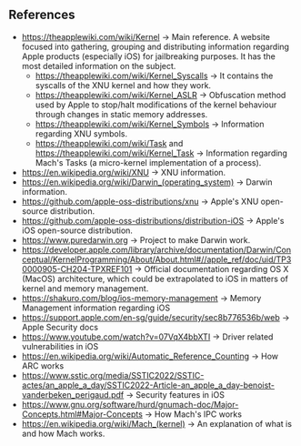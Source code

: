 ## References
- https://theapplewiki.com/wiki/Kernel -> Main reference. A website focused into gathering, grouping and distributing information regarding Apple products (especially iOS) for jailbreaking purposes. It has the most detailed information on the subject.
  - https://theapplewiki.com/wiki/Kernel_Syscalls -> It contains the syscalls of the XNU kernel and how they work.
  - https://theapplewiki.com/wiki/Kernel_ASLR -> Obfuscation method used by Apple to stop/halt modifications of the kernel behaviour through changes in static memory addresses.
  - https://theapplewiki.com/wiki/Kernel_Symbols -> Information regarding XNU symbols.
  - https://theapplewiki.com/wiki/Task and https://theapplewiki.com/wiki/Kernel_Task -> Information regarding Mach's Tasks (a micro-kernel implementation of a process).
- https://en.wikipedia.org/wiki/XNU -> XNU information.
- https://en.wikipedia.org/wiki/Darwin_(operating_system) -> Darwin information.
- https://github.com/apple-oss-distributions/xnu -> Apple's XNU open-source distribution.
- https://github.com/apple-oss-distributions/distribution-iOS -> Apple's iOS open-source distribution.
- https://www.puredarwin.org -> Project to make Darwin work.
- https://developer.apple.com/library/archive/documentation/Darwin/Conceptual/KernelProgramming/About/About.html#//apple_ref/doc/uid/TP30000905-CH204-TPXREF101 -> Official documentation regarding OS X (MacOS) architecture, which could be extrapolated to iOS in matters of kernel and memory management.
- https://shakuro.com/blog/ios-memory-management -> Memory Management information regarding iOS
- https://support.apple.com/en-sg/guide/security/sec8b776536b/web -> Apple Security docs
- https://www.youtube.com/watch?v=07VqX4bbXTI -> Driver related vulnerabilities in iOS
- https://en.wikipedia.org/wiki/Automatic_Reference_Counting -> How ARC works
- https://www.sstic.org/media/SSTIC2022/SSTIC-actes/an_apple_a_day/SSTIC2022-Article-an_apple_a_day-benoist-vanderbeken_perigaud.pdf -> Security features in iOS
- https://www.gnu.org/software/hurd/gnumach-doc/Major-Concepts.html#Major-Concepts -> How Mach's IPC works
- https://en.wikipedia.org/wiki/Mach_(kernel) -> An explanation of what is and how Mach works.
